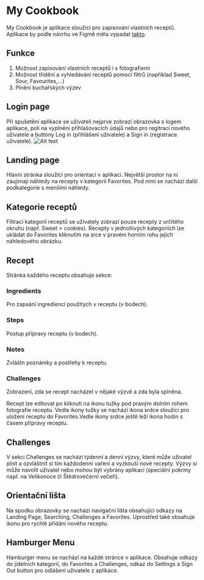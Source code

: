 ﻿# My Cookbook 
My Cookbook je aplikace sloužící pro zapisování vlastních receptů.</br>
Aplikace by podle návrhu ve Figmě měla vypadat <a href="https://www.figma.com/embed?embed_host=share&url=https%3A%2F%2Fwww.figma.com%2Ffile%2F14vbXilS1z5cxwfjdUWla9%2FUntitled%3Fnode-id%3D0%253A1%26t%3DLYRf8cSZyKihxrol-1">takto</a>.
## Funkce
1. Možnost zapisování vlastních receptů i s fotografiemi
2. Možnost třídění a vyhledávání receptů pomocí filtrů (například Sweet, Sour, Favourites,...)
3. Plnění kuchařských výzev
## Login page
Při spušetění aplikace se uživateli nejprve zobrazí obrazovka s logem aplikace, poli na vyplnění přihlašovacích údajů nebo pro regitraci nového uživatele a buttony Log in (přihlášení uživatele) a Sign in (registrace uživatele).
![Alt text](/path/to/img.jpg)
## Landing page
Hlavni stránka sloužící pro orientaci v aplikaci.
Největší prostor na ní zaujímají náhledy na recepty v kategorii Favorites. Pod nimi se nachází další podkategorie s menšími náhledy.
## Kategorie receptů
Filtrací kategorií receptů se uživately zobrazí pouze recepty z určitého okruhu (např. Sweet > cookies).
Recepty v jednotlivých kategoriích lze ukládat do Favorites kliknutím na srce v pravém horním rohu jejich náhledového obrázku.
## Recept
Stránka každého receptu obsahuje sekce:
### Ingredients
Pro zapsání ingrediencí použitých v receptu (v bodech).
### Steps
Postup přípravy receptu (v bodech).
### Notes
Zvláštn poznámky a postřehy k receptu.
### Challenges
Zobrazení, zda se recept nacházel v nějaké výzvě a zda byla splněna.

Recept lze editovat po kliknutí na ikonu tužky pod pravým dolním rohem fotografie receptu. Vedle ikony tužky se nachází ikona srdce sloužící pro uložení receptu do Favorites.Vedle ikony srdce ještě leží ikona hodin s časem přípravy receptu. 
## Challenges
V sekci Challenges se nachází týdenní a denní výzvy, které může uživatel plnit a ozvláštnit si tím každodenní vaření a vyzkouší nové recepty. Výzvy si může navolit uživatel nebo mohou být vybrány aplikací (speciální pokrmy např. na Velikonoce či Štědrovečerní večeři).
## Orientační lišta
Na spodku obrazovky se nachází navigační lišta obsahující odkazy na Landing Page, Searching, Challenges a Favorites. Uprostřed také obsahuje ikonu pro rychlé přidání nového receptu.
## Hamburger Menu
Hamburger menu se nachází na každé stránce v aplikace.
Obsahuje odkazy do jídelních kategorií, do Favorites a Challenges, odkaz do Settings a Sign Out button pro odlášení uživatele z aplikace.
